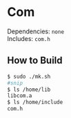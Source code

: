 # Com

Dependencies: `none`  
Includes: `com.h`


## How to Build

```sh
$ sudo ./mk.sh
#snip
$ ls /home/lib
libcom.a
$ ls /home/include
com.h
```
